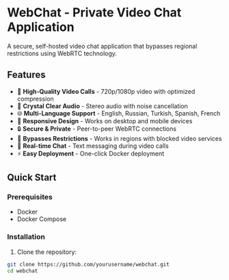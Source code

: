 # WebChat - Private Video Chat Application

A secure, self-hosted video chat application that bypasses regional restrictions using WebRTC technology.

## Features

- 🎥 **High-Quality Video Calls** - 720p/1080p video with optimized compression
- 🎤 **Crystal Clear Audio** - Stereo audio with noise cancellation
- 🌐 **Multi-Language Support** - English, Russian, Turkish, Spanish, French
- 📱 **Responsive Design** - Works on desktop and mobile devices
- 🔒 **Secure & Private** - Peer-to-peer WebRTC connections
- 🚫 **Bypasses Restrictions** - Works in regions with blocked video services
- 💬 **Real-time Chat** - Text messaging during video calls
- ⚡ **Easy Deployment** - One-click Docker deployment

## Quick Start

### Prerequisites
- Docker
- Docker Compose

### Installation

1. Clone the repository:
```bash
git clone https://github.com/yourusername/webchat.git
cd webchat